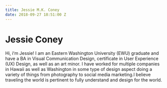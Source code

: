 ```yaml
---
title: Jessie M.K. Coney
date: 2018-09-27 18:51:00 Z
---
```


# Jessie Coney

Hi, iʻm Jessie! I am an Eastern Washington University (EWU) graduate and have a BA in Visual Communication Design, certificate in User Experience (UX) Design, as well as an art minor. I have worked for multiple companies in Hawaii as well as Washington in some type of design aspect doing a variety of things from photography to social media marketing.I believe traveling the world is pertinent to fully understand and design for the world.